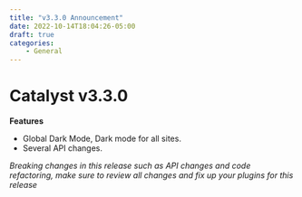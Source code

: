 ```yaml
---
title: "v3.3.0 Announcement"
date: 2022-10-14T18:04:26-05:00
draft: true
categories:
    - General
---
```

# Catalyst v3.3.0
**Features**
- Global Dark Mode, Dark mode for all sites.
- Several API changes.

*Breaking changes in this release such as API changes and code refactoring, make sure to review all changes and fix up your plugins for this release*